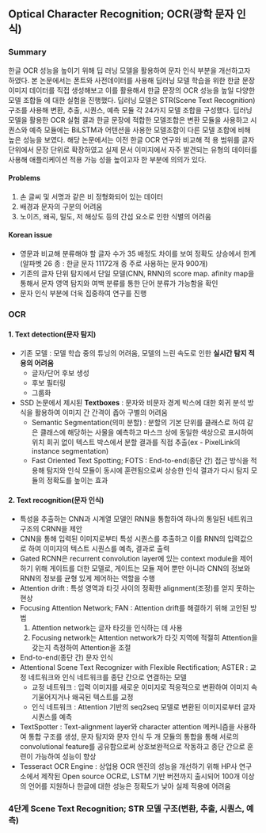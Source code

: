 ## Optical Character Recognition; OCR(광학 문자 인식)

### Summary
한글 OCR 성능을 높이기 위해 딥 러닝 모델을 활용하여 문자 인식 부분을 개선하고자 하였다.
본 논문에서는 폰트와 사전데이터를 사용해 딥러닝 모델 학습을 위한 한글 문장 이미지 데이터를 직접 생성해보고 이를 활용해서 한글 문장의 OCR 성능을 높일 다양한 모델 조합들 에 대한 실험을 진행했다.
딥러닝 모델은 STR(Scene Text Recognition) 구조를 사용해 변환, 추출, 시퀀스, 예측 모듈 각 24가지 모델 조합을 구성했다.
딥러닝 모델을 활용한 OCR 실험 결과 한글 문장에 적합한 모델조합은 변환 모듈을 사용하고 시퀀스와 예측 모듈에는 BiLSTM과 어텐션을 사용한 모델조합이 다른 모델 조합에 비해 높은 성능을 보였다.
해당 논문에서는 이전 한글 OCR 연구와 비교해 적 용 범위를 글자 단위에서 문장 단위로 확장하였고 실제 문서 이미지에서 자주 발견되는 유형의 데이터를 사용해 애플리케이션 적용 가능 성을 높이고자 한 부분에 의의가 있다.
#### Problems
1. 손 글씨 및 서명과 같은 비 정형화되어 있는 데이터
2. 배경과 문자의 구분의 어려움
3. 노이즈, 왜곡, 밀도, 저 해상도 등의 간섭 요소로 인한 식별의 어려움

#### Korean issue
- 영문과 비교해 분류해야 할 글자 수가 35 배정도 차이를 보여 정확도 상승에서 한계(알파벳 26 종 : 한글 문자 11172개 중 주로 사용하는 문자 900개)
- 기존의 글자 단위 탐지에서 단일 모델(CNN, RNN)의 score map. afinity map을 통해서 문자 영역 탐지와 여백 분류를 통한 단어 분류가 가능함을 확인
- 문자 인식 부분에 더욱 집중하여  연구를 진행
### OCR
#### 1. Text detection(문자 탐지)
- 기존 모델 : 모델 학습 중의 튜닝의 어려움, 모델의 느린 속도로 인한 **실시간 탐지 적용의 어려움**
	- 글자/단어 후보 생성
	- 후보 필터링
	- 그룹화
- SSD 논문에서 제시된 **Textboxes** : 문자와 비문자 경계 박스에 대한 회귀 분석 방식을 활용하여 이미지 간 간격이 좁아 구별의 어려움
	- Semantic Segmentation(의미 분할) : 분할의 기본 단위를 클래스로 하여 같은 클래스에 해당하는 사물을 예측하고 마스크 상에 동일한 색상으로 표시하여 위치 회귀 없이 텍스트 박스에서 분할 결과를 직접 추출(ex - PixelLink의 instance segmentation)
	- Fast Oriented Text Spotting; FOTS : End-to-end(종단 간) 접근 방식을 적용해 탐지와 인식 모듈이 동시에 훈련됨으로써 상승한 인식 결과가 다시 탐지 모듈의 정확도를 높이는 효과
#### 2. Text recognition(문자 인식)
- 특성을 추출하는 CNN과 시계열 모델인 RNN을 통합하여 하나의 통일된 네트워크 구조의 CRNN을 제안
- CNN을 통해 입력된 이미지로부터 특성 시퀀스를 추출하고 이를 RNN의 입력값으로 하여 이미지의 텍스트 시퀀스를 예측, 결과로 출력
- Gated RCNN은 recurrent convolution layer에 있는 context module을 제어하기 위해 게이트를 더한 모델로, 게이트는 모듈 제어 뿐만 아니라 CNN의 정보와 RNN의 정보를 균형 있게 제어하는 역할을 수행
- Attention drift : 특성 영역과 타깃 사이의 정확한 alignment(조정)를 얻지 못하는 현상
- Focusing Attention Network; FAN : Attention drift를 해결하기 위해 고안된 방법
	1. Attention network는 글자 타깃을 인식하는 데 사용
	2. Focusing network는 Attention network가 타깃 지역에 적절히 Attention을 갖는지 측정하여 Attention을 조절
- End-to-end(종단 간) 문자 인식
- Attentional Scene Text Recognizer with Flexible Rectification; ASTER : 교정 네트워크와 인식 네트워크를 종단 간으로 연결하는 모델
	- 교정 네트워크 : 입력 이미지를 새로운 이미지로 적응적으로 변환하여 이미지 속 기울어지거나 왜곡된 텍스트를 교정
	- 인식 네트워크 : Attention 기반의 seq2seq 모델로 변환된 이미지로부터 글자 시퀀스를 예측
- TextSpotter : Text-alignment layer와 character attention 메커니즘을 사용하여 통합 구조를 생성, 문자 탐지와 문자 인식 두 개 모듈의 통합을 통해 서로의 convolutional feature를 공유함으로써 상호보완적으로 작동하고 종단 간으로 훈련이 가능하여 성능이 향상
- Tesseract OCR Engine : 상업용 OCR 엔진의 성능을 개선하기 위해 HP사 연구소에서 제작된 Open source OCR로, LSTM 기반 버전까지 출시되어 100개 이상의 언어를 지원하나 한글에 대한 성능은 정확도가 낮아 실제 적용에 어려움

### 4단계 Scene Text Recognition; STR 모델 구조(변환, 추출, 시퀀스, 예측)
